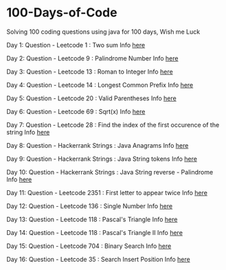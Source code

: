 # 100-Days-of-Code
Solving 100 coding questions using java for 100 days, Wish me Luck 

Day 1:
     Question - Leetcode 1 : Two sum 
     Info [here](001/README.md)

Day 2:
     Question - Leetcode 9 : Palindrome Number
     Info [here](002\README.md)

Day 3:
    Question - Leetcode 13 : Roman to Integer
    Info [here](003\README.md)

Day 4:
     Question - Leetcode 14 : Longest Common Prefix
     Info [here](004\README.md)

Day 5:
     Question - Leetcode 20 : Valid Parentheses
     Info [here](005\README.md)

Day 6:
     Question - Leetcode 69 : Sqrt(x)
     Info [here](006\README.md)

Day 7:
     Question - Leetcode 28 : Find the index of the first occurence of the string
     Info [here](007\README.md)

Day 8:
     Question - Hackerrank Strings : Java Anagrams
     Info [here](008\README.md)

Day 9:
     Question - Hackerrank Strings : Java String tokens
     Info [here](009\README.md)

Day 10:
      Question - Hackerrank Strings : Java String reverse - Palindrome
      Info [here](010\README.md)

Day 11:
      Question - Leetcode 2351 : First letter to appear twice
      Info [here](011\README.md)

Day 12:
      Question - Leetcode 136 : Single Number
      Info [here](012\README.md)

Day 13:
      Question - Leetcode 118 : Pascal's Triangle
      Info [here](013\README.md)

Day 14:
      Question - Leetcode 118 : Pascal's Triangle II
      Info [here](014\README.md)

Day 15:
      Question - Leetcode 704 : Binary Search
      Info [here](015\README.md)

Day 16:
      Question - Leetcode 35 : Search Insert Position
      Info [here](016\README.md)